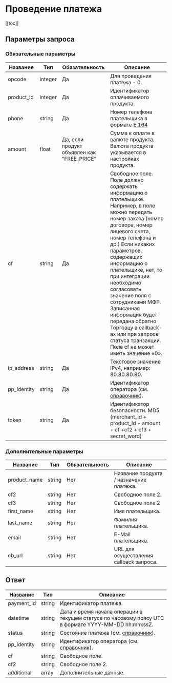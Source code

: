 # Проведение платежа

[[toc]]

## Параметры запроса

### Обязательные параметры

| Название    | Тип     | Обязательность                             | Описание                                                                                                                                                                                                                                                                                                                                                                                                                                                              |
|-------------|---------|--------------------------------------------|-----------------------------------------------------------------------------------------------------------------------------------------------------------------------------------------------------------------------------------------------------------------------------------------------------------------------------------------------------------------------------------------------------------------------------------------------------------------------|
| opcode      | integer | Да                                         | Для проведения платежа - 0.                                                                                                                                                                                                                                                                                                                                                                                                                                           |
| product_id  | integer | Да                                         | Идентификатор оплачиваемого продукта.                                                                                                                                                                                                                                                                                                                                                                                                                                 |
| phone       | string  | Да                                         | Номер телефона плательщика в формате [E.164](https://en.wikipedia.org/wiki/E.164)                                                                                                                                                                                                                                                                                                                                                                                     |
| amount      | float   | Да, если продукт объявлен как "FREE_PRICE" | Сумма к оплате в валюте продукта.  Валюта продукта указывается в настройках продукта.                                                                                                                                                                                                                                                                                                                                                                                 |
| cf          | string  | Да                                         | Свободное поле. Поле должно содержать информацию о плательщике.  Например, в поле можно передать номер заказа (номер договора, номер лицевого счета, номер телефона и др.) Если никаких параметров, содержащих информацию о плательщике, нет, то при интеграции необходимо согласовать значение поля с сотрудниками МФР. Записанная информация будет передана обратно Торговцу в callback-ах или при запросе статуса транзакции. Поле cf не может иметь значение «0». |
| ip_address  | string  | Да                                         | Текстовое значение IPv4, например: 80.80.80.80.                                                                                                                                                                                                                                                                                                                                                                                                                       |
| pp_identity | string  | Да                                         | Идентификатор оператора (см. [справочник](/gateway-mcom/dictionary.md)).                                                                                                                                                                                                                                                                                                                                                                                                                                      |
| token       | string  | Да                                         | Идентификатор безопасности. MD5 (merchant_id + product_Id + amount + cf +cf2 + cf3 + secret_word)                                                                                                                                                                                                                                                                                                                                                                     |
### Дополнительные параметры

| Название     | Тип    | Обязательность | Описание                                |
|--------------|--------|----------------|-----------------------------------------|
| product_name | string | Нет            | Название продукта / назначение платежа. |
| cf2          | string | Нет            | Свободное поле 2.                       |
| cf3          | string | Нет            | Свободное поле 2                        |
| first_name   | string | Нет            | Имя плательщика.                        |
| last_name    | string | Нет            | Фамилия плательщика.                    |
| email        | string | Нет            | E-Mail плательщика.                     |
| cb_url       | string | Нет            | URL для осуществления callback запроса. |

## Ответ

| Название            | Тип    | Описание                                                                                             |
|---------------------|--------|------------------------------------------------------------------------------------------------------|
| payment_id          | string | Идентификатор платежа.                                                                               |
| datetime            | string | Дата и время начала операции в текущем статусе по часовому поясу UTC в формате YYYY-MM-DD hh:mm:ssZ. |
| status              | string | Состояние платежа (см. [справочник](/gateway-mcom/dictionary.md)).                                        |
| pp_identity         | string | Идентификатор оператора (см. [справочник](/gateway-mcom/dictionary.md)).                                                                     |
| cf                  | string | Свободное поле.                                                                                      |
| cf2                 | string | Свободное поле 2.                                                                                    |
| additional          | array  | Дополнительные данные.                                                                            |




